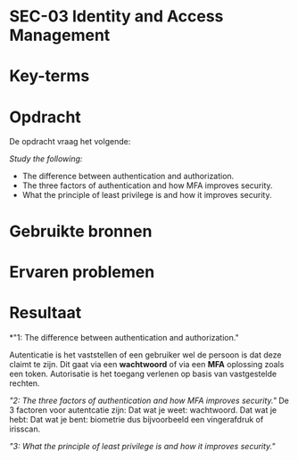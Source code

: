 # SEC-03 Identity and Access Management

# Key-terms


# Opdracht

De opdracht vraag het volgende: 

*Study the following:* 
- The difference between authentication and authorization.
- The three factors of authentication and how MFA improves security.
- What the principle of least privilege is and how it improves security.


# Gebruikte bronnen


# Ervaren problemen

# Resultaat

*"1: The difference between authentication and authorization."

Autenticatie is het vaststellen of een gebruiker wel de persoon is dat deze claimt te zijn. Dit gaat via een **wachtwoord** of via een **MFA** oplossing zoals een token.
Autorisatie is het toegang verlenen op basis van vastgestelde rechten.


*"2:  The three factors of authentication and how MFA improves security."*
De 3 factoren voor autentcatie zijn:
Dat wat je weet: wachtwoord.
Dat wat je hebt: 
Dat wat je bent: biometrie dus bijvoorbeeld een vingerafdruk of irisscan.

*"3: What the principle of least privilege is and how it improves security."*